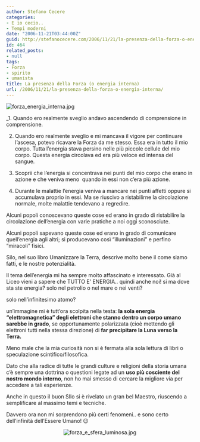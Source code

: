 ```yaml
---
author: Stefano Cecere
categories:
- E io cecio..
- Tempi moderni
date: "2006-11-21T03:44:00Z"
guid: http://stefanocecere.com/2006/11/21/la-presenza-della-forza-o-energia-interna/
id: 464
related_posts:
- null
tags:
- Forza
- spirito
- umanista
title: La presenza della Forza (o energia interna)
url: /2006/11/21/la-presenza-della-forza-o-energia-interna/
---
```


<img alt="forza_energia_interna.jpg" id="image462" src="http://stefanocecere.com/wp-content/uploads/sites/3/2006/11/forza_energia_interna.jpg" />

_1. Quando ero realmente sveglio andavo ascendendo di comprensione in comprensione.</p> 

2. Quando ero realmente sveglio e mi mancava il vigore per continuare l&#8217;ascesa, potevo ricavare la Forza da me stesso. Essa era in tutto il mio corpo. Tutta l&#8217;energia stava persino nelle più piccole cellule del mio corpo. Questa energia circolava ed era più veloce ed intensa del sangue.

3. Scoprii che l&#8217;energia si concentrava nei punti del mio corpo che erano in azione e che veniva meno  quando in essi non c&#8217;era più azione.

4. Durante le malattie l&#8217;energia veniva a mancare nei punti affetti oppure si accumulava proprio in essi. Ma se riuscivo a ristabilirne la circolazione normale, molte malattie tendevano a regredire.

Alcuni popoli conoscevano queste cose ed erano in grado di ristabilire la circolazione dell&#8217;energia con varie pratiche a noi oggi sconosciute.

Alcuni popoli sapevano queste cose ed erano in grado di comunicare quell&#8217;energia agli altri; si producevano così &#8220;illuminazioni&#8221; e perfino &#8220;miracoli&#8221; fisici.</em>

Silo, nel suo libro Umanizzare la Terra, descrive molto bene il come siamo fatti, e le nostre potenzialità.
  
Il tema dell&#8217;energia mi ha sempre molto affascinato e interessato. Già al Liceo vieni a sapere che TUTTO E&#8217; ENERGIA.. quindi anche noi! si ma dove sta ste energia? solo nel petrolio o nel mare o nei venti?

solo nell&#8217;infinitesimo atomo?

un&#8217;immagine mi è tutt&#8217;ora scolpita nella testa: **la sola energia &#8220;elettromagnetica&#8221; degli elettroni che stanno dentro un corpo umano sarebbe in grado**, se opportunamente polarizzata (cioè mettendo gli elettroni tutti nella stessa direzione) di **far precipitare la Luna verso la Terra.**

Meno male che la mia curiosità non si è fermata alla sola lettura di libri o speculazione scintifico/filosofica.

Dato che alla radice di tutte le grandi culture e religioni della storia umana c&#8217;è sempre una dottrina o questioni legate ad un **uso più cosciente del nostro mondo interno**, non ho mai smesso di cercare la migliore via per accedere a tali esperienze.

Anche in questo il buon SIlo si è rivelato un gran bel Maestro, riuscendo a semplificare al massimo temi e tecniche.

Davvero ora non mi sorprendono più certi fenomeni.. e sono certo dell&#8217;infinità dell&#8217;Essere Umano! 😉

<div style="text-align: center">
  <img alt="forza_e_sfera_luminosa.jpg" id="image463" src="http://stefanocecere.com/wp-content/uploads/sites/3/2006/11/forza_e_sfera_luminosa.jpg" />
</div>